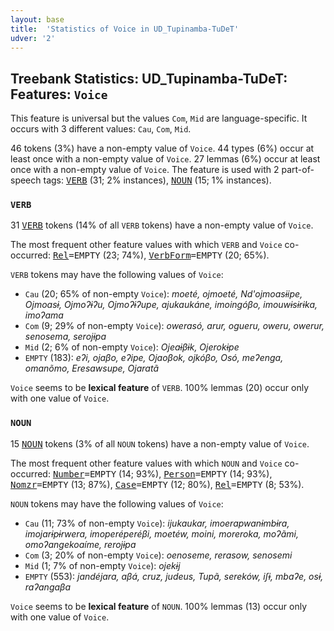 ```yaml
---
layout: base
title:  'Statistics of Voice in UD_Tupinamba-TuDeT'
udver: '2'
---
```


## Treebank Statistics: UD_Tupinamba-TuDeT: Features: `Voice`

This feature is universal but the values `Com`, `Mid` are language-specific.
It occurs with 3 different values: `Cau`, `Com`, `Mid`.

46 tokens (3%) have a non-empty value of `Voice`.
44 types (6%) occur at least once with a non-empty value of `Voice`.
27 lemmas (6%) occur at least once with a non-empty value of `Voice`.
The feature is used with 2 part-of-speech tags: <tt><a href="tpn_tudet-pos-VERB.html">VERB</a></tt> (31; 2% instances), <tt><a href="tpn_tudet-pos-NOUN.html">NOUN</a></tt> (15; 1% instances).

### `VERB`

31 <tt><a href="tpn_tudet-pos-VERB.html">VERB</a></tt> tokens (14% of all `VERB` tokens) have a non-empty value of `Voice`.

The most frequent other feature values with which `VERB` and `Voice` co-occurred: <tt><a href="tpn_tudet-feat-Rel.html">Rel</a></tt><tt>=EMPTY</tt> (23; 74%), <tt><a href="tpn_tudet-feat-VerbForm.html">VerbForm</a></tt><tt>=EMPTY</tt> (20; 65%).

`VERB` tokens may have the following values of `Voice`:

* `Cau` (20; 65% of non-empty `Voice`): <em>moeté, ojmoeté, Nd'ojmoasɨipe, Ojmoasɨ, Ojmoʔɨʔu, Ojmoʔɨʔupe, ajukaukáne, imoingóβo, imouwɨsɨrɨka, imoʔama</em>
* `Com` (9; 29% of non-empty `Voice`): <em>owerasó, arur, ogueru, oweru, owerur, senosema, serojɨpa</em>
* `Mid` (2; 6% of non-empty `Voice`): <em>Ojeaɨβɨk, Ojerokɨpe</em>
* `EMPTY` (183): <em>eʔi, ojaβo, eʔipe, Ojaoβok, ojkóβo, Osó, meʔenga, omanõmo, Eresawsupe, Ojaratã</em>

`Voice` seems to be **lexical feature** of `VERB`. 100% lemmas (20) occur only with one value of `Voice`.

### `NOUN`

15 <tt><a href="tpn_tudet-pos-NOUN.html">NOUN</a></tt> tokens (3% of all `NOUN` tokens) have a non-empty value of `Voice`.

The most frequent other feature values with which `NOUN` and `Voice` co-occurred: <tt><a href="tpn_tudet-feat-Number.html">Number</a></tt><tt>=EMPTY</tt> (14; 93%), <tt><a href="tpn_tudet-feat-Person.html">Person</a></tt><tt>=EMPTY</tt> (14; 93%), <tt><a href="tpn_tudet-feat-Nomzr.html">Nomzr</a></tt><tt>=EMPTY</tt> (13; 87%), <tt><a href="tpn_tudet-feat-Case.html">Case</a></tt><tt>=EMPTY</tt> (12; 80%), <tt><a href="tpn_tudet-feat-Rel.html">Rel</a></tt><tt>=EMPTY</tt> (8; 53%).

`NOUN` tokens may have the following values of `Voice`:

* `Cau` (11; 73% of non-empty `Voice`): <em>ijukaukar, imoerapwanɨmbɨra, imojarɨpɨrwera, imoperéperéβi, moetéw, moini, moreroka, moʔãmi, omoʔangekoaíme, rerojɨpa</em>
* `Com` (3; 20% of non-empty `Voice`): <em>oenoseme, rerasow, senosemi</em>
* `Mid` (1; 7% of non-empty `Voice`): <em>ojekɨj</em>
* `EMPTY` (553): <em>jandéjara, aβá, cruz, judeus, Tupã, sereków, iʃɨ, mbaʔe, osɨ, raʔangaβa</em>

`Voice` seems to be **lexical feature** of `NOUN`. 100% lemmas (13) occur only with one value of `Voice`.

